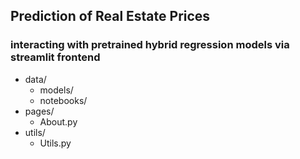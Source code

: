 ## Prediction of Real Estate Prices
### interacting with pretrained hybrid regression models via streamlit frontend

* data/
    * models/
    * notebooks/
* pages/
    * About.py
* utils/
    * Utils.py